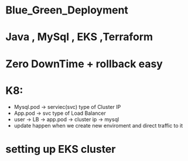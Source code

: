 # Blue_Green_Deployment

# Java , MySql , EKS ,Terraform
# Zero DownTime + rollback easy
# K8:
- Mysql.pod -> serviec(svc) type of Cluster IP
- App.pod -> svc type of Load Balancer
- user -> LB -> app.pod -> cluster ip -> mysql
- update happen when we create new enviroment and direct traffic to it 

# setting up EKS cluster 

